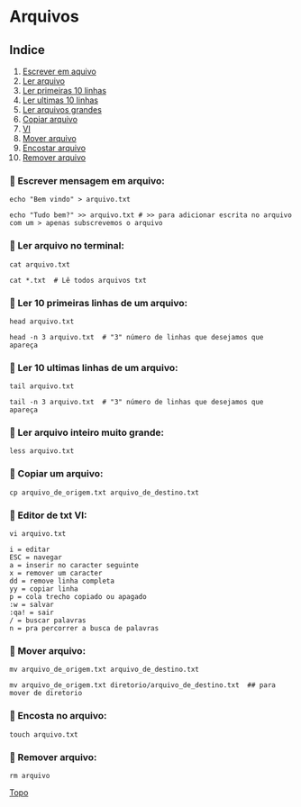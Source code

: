 <a id=top></a>
# Arquivos

## Indice

1. [Escrever em aquivo](#escrever)
2. [Ler arquivo](#ler)
3. [Ler primeiras 10 linhas](#ler110)
4. [Ler ultimas 10 linhas](#ler10)
5. [Ler arquivos grandes](#lergrande)
6. [Copiar arquivo](#copiar)
7. [VI](#vi)
8. [Mover arquivo](#mover)
9. [Encostar arquivo](#encostar)
10. [Remover arquivo](#remover)


<a id=escrever></a>

### :small_orange_diamond: Escrever mensagem em arquivo:

```
echo "Bem vindo" > arquivo.txt 

echo "Tudo bem?" >> arquivo.txt # >> para adicionar escrita no arquivo com um > apenas subscrevemos o arquivo
```

<a id=ler></a>
### :small_orange_diamond: Ler arquivo no terminal:

```
cat arquivo.txt

cat *.txt  # Lê todos arquivos txt
```

<a id=ler110></a>
### :small_orange_diamond: Ler 10 primeiras linhas de um arquivo:

```
head arquivo.txt

head -n 3 arquivo.txt  # "3" número de linhas que desejamos que apareça
```

<a id=ler10></a>
### :small_orange_diamond: Ler 10 ultimas linhas de um arquivo:

```
tail arquivo.txt

tail -n 3 arquivo.txt  # "3" número de linhas que desejamos que apareça
```

<a id=lergrande></a>
### :small_orange_diamond: Ler arquivo inteiro muito grande:

```
less arquivo.txt
```

<a id=copiar></a>
### :small_orange_diamond: Copiar um arquivo:

```
cp arquivo_de_origem.txt arquivo_de_destino.txt
```

<a id=vi></a>
### :small_orange_diamond: Editor de txt VI:

```
vi arquivo.txt

i = editar
ESC = navegar
a = inserir no caracter seguinte
x = remover um caracter
dd = remove linha completa
yy = copiar linha
p = cola trecho copiado ou apagado
:w = salvar
:qa! = sair
/ = buscar palavras
n = pra percorrer a busca de palavras
```

<a id=mover></a>
### :small_orange_diamond: Mover arquivo:

```
mv arquivo_de_origem.txt arquivo_de_destino.txt

mv arquivo_de_origem.txt diretorio/arquivo_de_destino.txt  ## para mover de diretorio
```

<a id=encostar></a>
### :small_orange_diamond: Encosta no arquivo:

```
touch arquivo.txt
```

<a id=remover></a>
### :small_orange_diamond: Remover arquivo:

```
rm arquivo
```

[Topo](#top)
